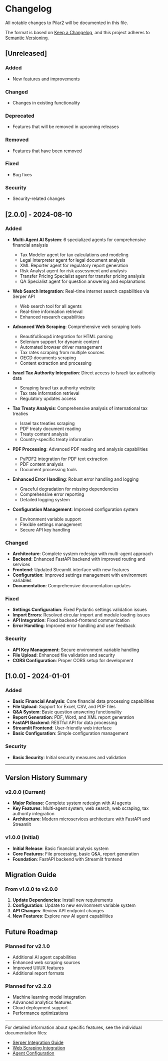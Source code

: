 # Changelog

All notable changes to Pilar2 will be documented in this file.

The format is based on [Keep a Changelog](https://keepachangelog.com/en/1.0.0/),
and this project adheres to [Semantic Versioning](https://semver.org/spec/v2.0.0.html).

## [Unreleased]

### Added
- New features and improvements

### Changed
- Changes in existing functionality

### Deprecated
- Features that will be removed in upcoming releases

### Removed
- Features that have been removed

### Fixed
- Bug fixes

### Security
- Security-related changes

## [2.0.0] - 2024-08-10

### Added
- **Multi-Agent AI System**: 6 specialized agents for comprehensive financial analysis
  - Tax Modeler agent for tax calculations and modeling
  - Legal Interpreter agent for legal document analysis
  - XML Reporter agent for regulatory report generation
  - Risk Analyst agent for risk assessment and analysis
  - Transfer Pricing Specialist agent for transfer pricing analysis
  - QA Specialist agent for question answering and explanations

- **Web Search Integration**: Real-time internet search capabilities via Serper API
  - Web search tool for all agents
  - Real-time information retrieval
  - Enhanced research capabilities

- **Advanced Web Scraping**: Comprehensive web scraping tools
  - BeautifulSoup4 integration for HTML parsing
  - Selenium support for dynamic content
  - Automated browser driver management
  - Tax rates scraping from multiple sources
  - OECD documents scraping
  - Content extraction and processing

- **Israel Tax Authority Integration**: Direct access to Israeli tax authority data
  - Scraping Israel tax authority website
  - Tax rate information retrieval
  - Regulatory updates access

- **Tax Treaty Analysis**: Comprehensive analysis of international tax treaties
  - Israel tax treaties scraping
  - PDF treaty document reading
  - Treaty content analysis
  - Country-specific treaty information

- **PDF Processing**: Advanced PDF reading and analysis capabilities
  - PyPDF2 integration for PDF text extraction
  - PDF content analysis
  - Document processing tools

- **Enhanced Error Handling**: Robust error handling and logging
  - Graceful degradation for missing dependencies
  - Comprehensive error reporting
  - Detailed logging system

- **Configuration Management**: Improved configuration system
  - Environment variable support
  - Flexible settings management
  - Secure API key handling

### Changed
- **Architecture**: Complete system redesign with multi-agent approach
- **Backend**: Enhanced FastAPI backend with improved routing and services
- **Frontend**: Updated Streamlit interface with new features
- **Configuration**: Improved settings management with environment variables
- **Documentation**: Comprehensive documentation updates

### Fixed
- **Settings Configuration**: Fixed Pydantic settings validation issues
- **Import Errors**: Resolved circular import and module loading issues
- **API Integration**: Fixed backend-frontend communication
- **Error Handling**: Improved error handling and user feedback

### Security
- **API Key Management**: Secure environment variable handling
- **File Upload**: Enhanced file validation and security
- **CORS Configuration**: Proper CORS setup for development

## [1.0.0] - 2024-01-01

### Added
- **Basic Financial Analysis**: Core financial data processing capabilities
- **File Upload**: Support for Excel, CSV, and PDF files
- **Q&A System**: Basic question answering functionality
- **Report Generation**: PDF, Word, and XML report generation
- **FastAPI Backend**: RESTful API for data processing
- **Streamlit Frontend**: User-friendly web interface
- **Basic Configuration**: Simple configuration management

### Security
- **Basic Security**: Initial security measures and validation

---

## Version History Summary

### v2.0.0 (Current)
- **Major Release**: Complete system redesign with AI agents
- **Key Features**: Multi-agent system, web search, web scraping, tax authority integration
- **Architecture**: Modern microservices architecture with FastAPI and Streamlit

### v1.0.0 (Initial)
- **Initial Release**: Basic financial analysis system
- **Core Features**: File processing, basic Q&A, report generation
- **Foundation**: FastAPI backend with Streamlit frontend

## Migration Guide

### From v1.0.0 to v2.0.0
1. **Update Dependencies**: Install new requirements
2. **Configuration**: Update to new environment variable system
3. **API Changes**: Review API endpoint changes
4. **New Features**: Explore new AI agent capabilities

## Future Roadmap

### Planned for v2.1.0
- Additional AI agent capabilities
- Enhanced web scraping sources
- Improved UI/UX features
- Additional report formats

### Planned for v2.2.0
- Machine learning model integration
- Advanced analytics features
- Cloud deployment support
- Performance optimizations

---

For detailed information about specific features, see the individual documentation files:
- [Serper Integration Guide](README_SERPER_INTEGRATION.md)
- [Web Scraping Integration](README_WEB_SCRAPING_INTEGRATION.md)
- [Agent Configuration](agents/README_ENHANCED_DATA_PROCESSING.md)
